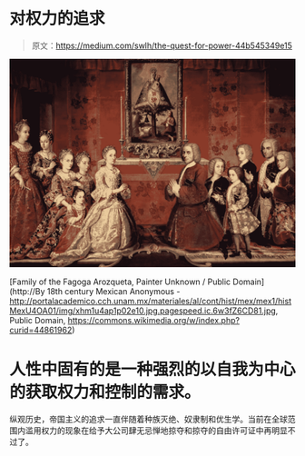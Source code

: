 # 对权力的追求

> 原文：<https://medium.com/swlh/the-quest-for-power-44b545349e15>

![](img/c3c3c63a12b58496a7a6f3b07b0b0838.png)

[Family of the Fagoga Arozqueta, Painter Unknown / Public Domain](http://By 18th century Mexican Anonymous - http://portalacademico.cch.unam.mx/materiales/al/cont/hist/mex/mex1/histMexU4OA01/img/xhm1u4ap1p02e10.jpg.pagespeed.ic.6w3fZ6CD81.jpg, Public Domain, https://commons.wikimedia.org/w/index.php?curid=44861962)

# 人性中固有的是一种强烈的以自我为中心的获取权力和控制的需求。

纵观历史，帝国主义的追求一直伴随着种族灭绝、奴隶制和优生学。当前在全球范围内滥用权力的现象在给予大公司肆无忌惮地掠夺和掠夺的自由许可证中再明显不过了。